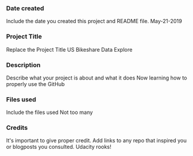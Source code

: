 ### Date created
Include the date you created this project and README file.
May-21-2019

### Project Title
Replace the Project Title
US Bikeshare Data Explore

### Description
Describe what your project is about and what it does
Now learning how to properly use the GitHub

### Files used
Include the files used
Not too many

### Credits
It's important to give proper credit. Add links to any repo that inspired you or blogposts you consulted.
Udacity rooks!

